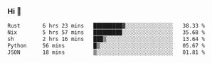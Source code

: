 ### Hi 👋

<!--START_SECTION:waka-->

```txt
Rust       6 hrs 23 mins   █████████▓░░░░░░░░░░░░░░░   38.33 %
Nix        5 hrs 57 mins   █████████░░░░░░░░░░░░░░░░   35.68 %
sh         2 hrs 16 mins   ███▒░░░░░░░░░░░░░░░░░░░░░   13.64 %
Python     56 mins         █▒░░░░░░░░░░░░░░░░░░░░░░░   05.67 %
JSON       18 mins         ▒░░░░░░░░░░░░░░░░░░░░░░░░   01.81 %
```

<!--END_SECTION:waka-->
